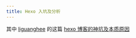 ```yaml
---
title: Hexo 入坑及分析
---
```

其中 [liguanghee](https://liguanghe.github.io) 的这篇 [hexo 博客的神坑及本质原因](https://liguanghe.github.io/2017/05/22/blogRebuilt/) 